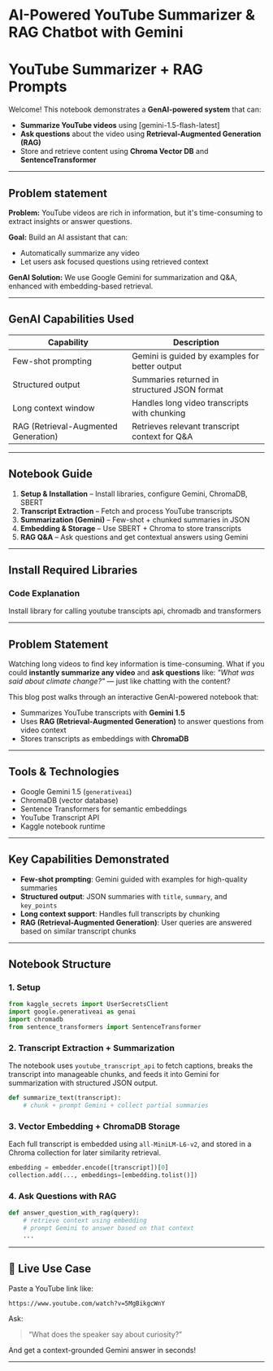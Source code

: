 # AI-Powered YouTube Summarizer & RAG Chatbot with Gemini

# YouTube Summarizer + RAG Prompts

Welcome! This notebook demonstrates a **GenAI-powered system** that can:
-  **Summarize YouTube videos** using [gemini-1.5-flash-latest]
-  **Ask questions** about the video using **Retrieval-Augmented Generation (RAG)**
-  Store and retrieve content using **Chroma Vector DB** and **SentenceTransformer**

---

## Problem statement

**Problem:** YouTube videos are rich in information, but it's time-consuming to extract insights or answer questions.

**Goal:** Build an AI assistant that can:
- Automatically summarize any video
- Let users ask focused questions using retrieved context

**GenAI Solution:** We use Google Gemini for summarization and Q&A, enhanced with embedding-based retrieval.

---

## GenAI Capabilities Used

| Capability            | Description                                      |
|----------------------|--------------------------------------------------|
| Few-shot prompting   | Gemini is guided by examples for better output   |
| Structured output    | Summaries returned in structured JSON format     |
| Long context window  | Handles long video transcripts with chunking     |
| RAG (Retrieval-Augmented Generation) | Retrieves relevant transcript context for Q&A |

---

## Notebook Guide

1. **Setup & Installation** – Install libraries, configure Gemini, ChromaDB, SBERT
2. **Transcript Extraction** – Fetch and process YouTube transcripts
3. **Summarization (Gemini)** – Few-shot + chunked summaries in JSON
4. **Embedding & Storage** – Use SBERT + Chroma to store transcripts
5. **RAG Q&A** – Ask questions and get contextual answers using Gemini

---

## Install Required Libraries

### Code Explanation
Install library for calling youtube transcipts api, chromadb and transformers

---

## Problem Statement

Watching long videos to find key information is time-consuming. What if you could **instantly summarize any video** and **ask questions** like: _"What was said about climate change?"_ — just like chatting with the content?

This blog post walks through an interactive GenAI-powered notebook that:
- Summarizes YouTube transcripts with **Gemini 1.5**
- Uses **RAG (Retrieval-Augmented Generation)** to answer questions from video context
- Stores transcripts as embeddings with **ChromaDB**

---

## Tools & Technologies

- Google Gemini 1.5 (`generativeai`)
- ChromaDB (vector database)
- Sentence Transformers for semantic embeddings
- YouTube Transcript API
- Kaggle notebook runtime

---

## Key Capabilities Demonstrated

- **Few-shot prompting**: Gemini guided with examples for high-quality summaries
- **Structured output**: JSON summaries with `title`, `summary`, and `key_points`
- **Long context support**: Handles full transcripts by chunking
- **RAG (Retrieval-Augmented Generation)**: User queries are answered based on similar transcript chunks

---

## Notebook Structure

### 1. Setup

```python
from kaggle_secrets import UserSecretsClient
import google.generativeai as genai
import chromadb
from sentence_transformers import SentenceTransformer
```

### 2. Transcript Extraction + Summarization

The notebook uses `youtube_transcript_api` to fetch captions, breaks the transcript into manageable chunks, and feeds it into Gemini for summarization with structured JSON output.

```python
def summarize_text(transcript):
    # chunk + prompt Gemini + collect partial summaries
```

### 3. Vector Embedding + ChromaDB Storage

Each full transcript is embedded using `all-MiniLM-L6-v2`, and stored in a Chroma collection for later similarity retrieval.

```python
embedding = embedder.encode([transcript])[0]
collection.add(..., embeddings=[embedding.tolist()])
```

### 4. Ask Questions with RAG

```python
def answer_question_with_rag(query):
    # retrieve context using embedding
    # prompt Gemini to answer based on that context
    ...
```

---

## 🤖 Live Use Case

Paste a YouTube link like:

```text
https://www.youtube.com/watch?v=5MgBikgcWnY
```

Ask:
> “What does the speaker say about curiosity?”

And get a context-grounded Gemini answer in seconds!

---


